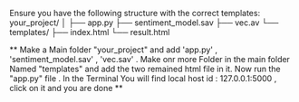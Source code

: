Ensure you have the following structure with the correct templates:
your_project/
│
├── app.py
├── sentiment_model.sav
├── vec.av
└── templates/
    ├── index.html
    └── result.html


** Make a Main folder "your_project" and add 'app.py' , 'sentiment_model.sav' , 'vec.sav' . Make onr more Folder in the main folder Named "templates"
and add the two remained html file in it. Now run the "app.py" file . In the Terminal You will find local host id : 127.0.0.1:5000 , click on it and you are done **    

    
